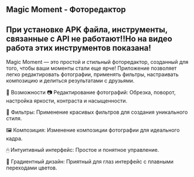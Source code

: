 ## Magic Moment - Фоторедактор
## При установке APK файла, инструменты, связанные с API не работают!!Но на видео работа этих инструментов показана!


Magic Moment — это простой и стильный фоторедактор, созданный для того, чтобы ваши моменты стали еще ярче! Приложение позволяет легко редактировать фотографии, применять фильтры, настраивать композицию и делиться результатами с друзьями.

🌟 Возможности
📷 Редактирование фотографий: Обрезка, поворот, настройка яркости, контраста и насыщенности.

🎨 Фильтры: Применение красивых фильтров для создания уникального стиля.

🖼 Композиция: Изменение композиции фотографии для идеального кадра.

🖱 Интуитивный интерфейс: Простое и понятное управление.

🌈 Градиентный дизайн: Приятный для глаз интерфейс с плавными переходами цветов.

